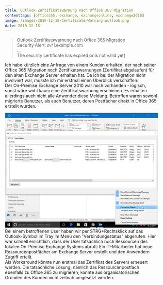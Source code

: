```yaml
---
title: Outlook Zertifikatswarnung nach Office 365 Migration
contenttags: [office365, exchange, exchangeonline, exchange2010]
image: /images/2019-12-18-Certificate-Warning-outlook.png
date: 2019-12-18
---
```


> Outlook Zertifikatswarnung nach Office 365 Migration  
> Security Alert: svr1.example.com  
> ...  
> The security certificate has expired or is not valid yet]

Ich habe kürzlich eine Anfrage von einem Kunden erhalten, der nach seiner Office 365 Migration noch Zertifikatswarnungen (Zertifikat abgelaufen) für den alten Exchange Server erhalten hat. Da ich bei der Migration nicht involviert war, musste ich mir erstmal einen Überblick verschaffen:  
Der On-Premise Exchange Server 2010 war noch vorhanden - logisch, sonst wäre wohl kaum eine Zertifikatswarnung erschienen. Es erhalten allerdings auch nicht alle Anwender diese Meldung. Betroffen waren sowohl migrierte Benutzer, als auch Benutzer, deren Postfächer direkt in Office 365 erstellt wurden.

![Outlook Verbindungsstatus: Es werden noch Ressourcen vom Exchange Server svr1.example.com abgerufen](/images/2019-12-18-Outlook-connection-status.png "Outlook Verbindungsstatus: Es werden noch Ressourcen vom Exchange Server svr1.example.com abgerufen")  
Bei einem betroffenen User haben wir per STRG+Rechtsklick auf das Outlook-Symbol im Tray im Menü den "Verbindungsstatus" abgerufen. Hier war schnell ersichtlich, dass der User tatsächlich noch Ressourcen des lokalen On-Premise Exchange Systems abruft: Ein IT-Mitarbeiter hat neue Ressourcenpostfächer am Exchange Server erstellt und den Anwendern Zugriff erteilt.  
Als Workaround könnte nun erstmal das Zertifikat des Servers erneuert werden. Die tatsächliche Lösung, nämlich das Ressourcenpostfach ebenfalls zu Office 365 zu migrieren, konnte aus organisatorischen Gründen des Kunden nicht zeitnah umgesetzt werden.
